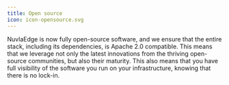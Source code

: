 ```yaml
---
title: Open source
icon: icon-opensource.svg
---
```


NuvlaEdge is now fully open-source software, and we ensure that the entire stack, including its dependencies, is Apache 2.0 compatible. This means that we leverage not only the latest innovations from the thriving open-source communities, but also their maturity. This also means that you have full visibility of the software you run on your infrastructure, knowing that there is no lock-in.
